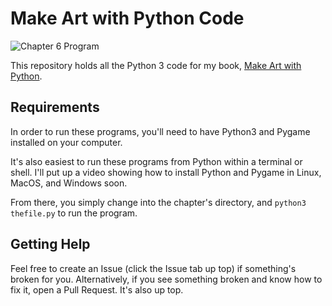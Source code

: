 # Make Art with Python Code

![Chapter 6 Program](https://raw.githubusercontent.com/burningion/make-art-with-python-code/master/images/chapter6.gif)

This repository holds all the Python 3 code for my book, [Make Art with Python](https://www.makeartwithpython.com/book/).

## Requirements

In order to run these programs, you'll need to have Python3 and Pygame installed on your computer. 

It's also easiest to run these programs from Python within a terminal or shell. I'll put up a video showing how to install Python and Pygame in Linux, MacOS, and Windows soon.

From there, you simply change into the chapter's directory, and `python3 thefile.py` to run the program.

## Getting Help

Feel free to create an Issue (click the Issue tab up top) if something's broken for you. Alternatively, if you see something broken and know how to fix it, open a Pull Request. It's also up top.

